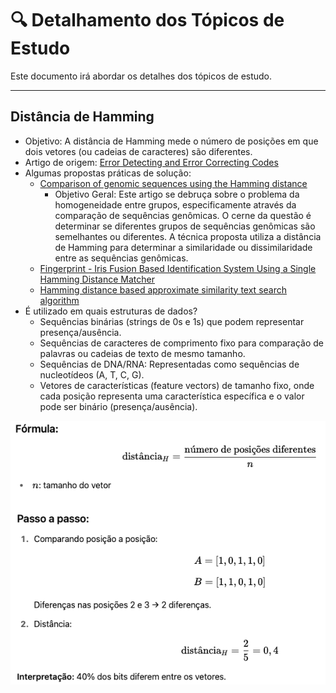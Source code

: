 # 🔍 Detalhamento dos Tópicos de Estudo

Este documento irá abordar os detalhes dos tópicos de estudo.

---

## Distância de Hamming

- Objetivo: A distância de Hamming mede o número de posições em que dois vetores (ou cadeias de caracteres) são diferentes.
- Artigo de origem: [Error Detecting and Error Correcting Codes](https://ieeexplore.ieee.org/document/6772729)
- Algumas propostas práticas de solução:
	- [Comparison of genomic sequences using the Hamming distance](https://www.sciencedirect.com/science/article/abs/pii/S037837580400268X)
 		- Objetivo Geral: Este artigo se debruça sobre o problema da homogeneidade entre grupos, especificamente através da comparação de sequências genômicas. O cerne da questão é determinar se diferentes grupos de sequências genômicas são semelhantes ou diferentes. A técnica proposta utiliza a distância de Hamming para determinar a similaridade ou dissimilaridade entre as sequências genômicas.
	- [Fingerprint - Iris Fusion Based Identification System Using a Single Hamming Distance Matcher](https://ieeexplore.ieee.org/abstract/document/5376876)
	- [Hamming distance based approximate similarity text search algorithm](https://ieeexplore.ieee.org/abstract/document/7184772?casa_token=owHLjvbsgGMAAAAA:ASPc-NJa4u9XsrGbfOdo3RAF3VSeWPMmg_evoBfM8NBa3mW25ABwS3xHnHKPyTiaiYbUiG6FpA)
- É utilizado em quais estruturas de dados?
	- Sequências binárias (strings de 0s e 1s) que podem representar presença/ausência.
	- Sequências de caracteres de comprimento fixo para comparação de palavras ou cadeias de texto de mesmo tamanho.
	- Sequências de DNA/RNA: Representadas como sequências de nucleotídeos (A, T, C, G).
	- Vetores de características (feature vectors) de tamanho fixo, onde cada posição representa uma característica específica e o valor pode ser binário (presença/ausência).

 ![Exemplo de cálculo da distância de Hamming](img/explicacao_distancia_hamming.png "Calculo da distância")
